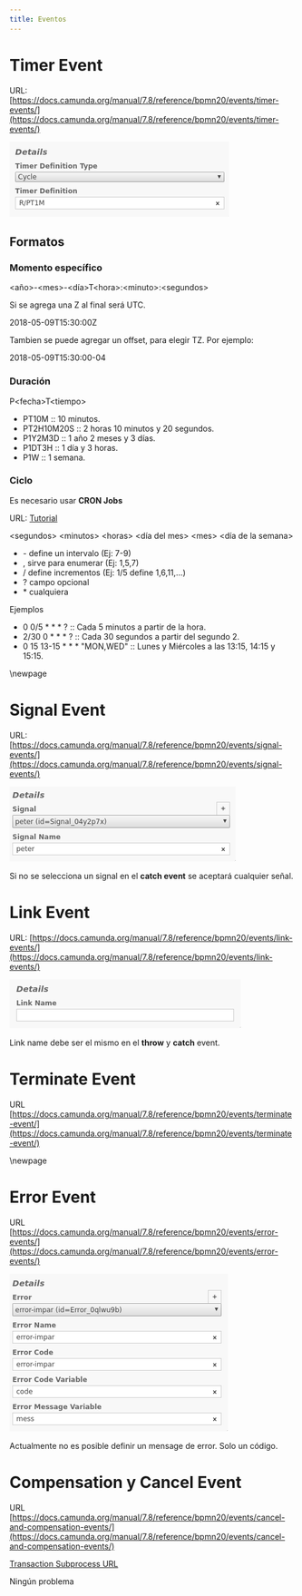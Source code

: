 ```yaml
---
title: Eventos
---
```


# Timer Event

URL: [https://docs.camunda.org/manual/7.8/reference/bpmn20/events/timer-events/](https://docs.camunda.org/manual/7.8/reference/bpmn20/events/timer-events/)

![](timer.png)

## Formatos

### Momento específico

\<año\>-\<mes\>-\<día\>T\<hora\>:\<minuto\>:\<segundos\>

Si se agrega una Z al final será UTC.

2018-05-09T15:30:00Z

Tambien se puede agregar un offset, para elegir TZ.
Por ejemplo:

2018-05-09T15:30:00-04

### Duración

P\<fecha\>T\<tiempo\>

- PT10M :: 10 minutos.
- PT2H10M20S :: 2 horas 10 minutos y 20 segundos.
- P1Y2M3D :: 1 año 2 meses y 3 días.
- P1DT3H :: 1 día y 3 horas.
- P1W :: 1 semana.


### Ciclo

Es necesario usar **CRON Jobs**

URL: [Tutorial](http://www.quartz-scheduler.org/documentation/quartz-2.1.x/tutorials/tutorial-lesson-06.html)

\<segundos\> \<minutos\> \<horas\> \<día del mes\> \<mes\> \<día de la semana\>

- \- define un intervalo (Ej: 7-9)
- , sirve para enumerar (Ej: 1,5,7)
- / define incrementos (Ej: 1/5 define 1,6,11,...)
- ? campo opcional
- \* cualquiera


Ejemplos

- 0 0/5 * * * ? :: Cada 5 minutos a partir de la hora.
- 2/30 0 * * * ? :: Cada 30 segundos a partir del segundo 2.
- 0 15 13-15 * * * "MON,WED" :: Lunes y Miércoles a las 13:15, 14:15 y 15:15.

\newpage
# Signal Event

URL: [https://docs.camunda.org/manual/7.8/reference/bpmn20/events/signal-events/](https://docs.camunda.org/manual/7.8/reference/bpmn20/events/signal-events/)

![](signal.png)

Si no se selecciona un signal en el **catch event** se aceptará cualquier señal.

# Link Event

URL: [https://docs.camunda.org/manual/7.8/reference/bpmn20/events/link-events/](https://docs.camunda.org/manual/7.8/reference/bpmn20/events/link-events/)

![](link.png)

Link name debe ser el mismo en el **throw** y **catch** event.

# Terminate Event

URL [https://docs.camunda.org/manual/7.8/reference/bpmn20/events/terminate-event/](https://docs.camunda.org/manual/7.8/reference/bpmn20/events/terminate-event/)

\newpage
# Error Event

URL [https://docs.camunda.org/manual/7.8/reference/bpmn20/events/error-events/](https://docs.camunda.org/manual/7.8/reference/bpmn20/events/error-events/)

![](error.png)

Actualmente no es posible definir un mensage de error. Solo un código.

# Compensation y Cancel Event

URL [https://docs.camunda.org/manual/7.8/reference/bpmn20/events/cancel-and-compensation-events/](https://docs.camunda.org/manual/7.8/reference/bpmn20/events/cancel-and-compensation-events/)

[Transaction Subprocess URL](https://docs.camunda.org/manual/7.8/reference/bpmn20/subprocesses/transaction-subprocess/)


Ningún problema
